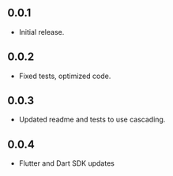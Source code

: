 ## 0.0.1

* Initial release.

## 0.0.2

* Fixed tests, optimized code.

## 0.0.3

* Updated readme and tests to use cascading.

## 0.0.4

* Flutter and Dart SDK updates
